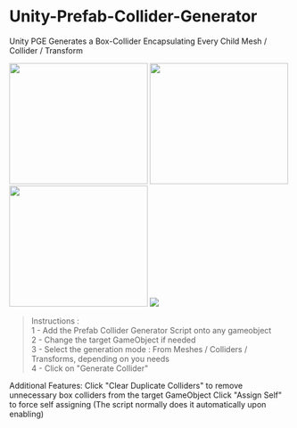 # Unity-Prefab-Collider-Generator
Unity PGE Generates a Box-Collider Encapsulating Every Child Mesh / Collider / Transform

<div display="inline">
<img src="https://github.com/LTMX/Unity-Prefab-Collider-Generator/blob/master/Unity%20Prefab%20Collider%20Generator%20v1.0/Tutorial/Unity%20Collider%20Generator%20Wiki%20-%20From%20Meshes.png" width="248" height="217">

<img src="https://github.com/LTMX/Unity-Prefab-Collider-Generator/blob/master/Unity%20Prefab%20Collider%20Generator%20v1.0/Tutorial/Unity%20Collider%20Generator%20Wiki%20-%20From%20Colliders.png" width="248" height="217">

<img src="https://github.com/LTMX/Unity-Prefab-Collider-Generator/blob/master/Unity%20Prefab%20Collider%20Generator%20v1.0/Tutorial/Unity%20Collider%20Generator%20Wiki%20-%20From%20Transforms.png" width="248" height="217">


<img src="https://github.com/LTMX/Unity-Prefab-Collider-Generator/blob/master/Unity%20Prefab%20Collider%20Generator%20v1.0/Tutorial/Unity%20Collider%20Generator%20Wiki%20-%20Inspector%20Window.png">

</div>


<blockquote> <p>
Instructions :
<br>1 - Add the Prefab Collider Generator Script onto any gameobject
<br>2 - Change the target GameObject if needed
<br>3 - Select the generation mode : From Meshes / Colliders / Transforms, depending on you needs
<br>4 - Click on "Generate Collider"

</p></blockquote> 

Additional Features:
Click "Clear Duplicate Colliders" to remove unnecessary box colliders from the target GameObject
Click "Assign Self" to force self assigning (The script normally does it automatically upon enabling)

